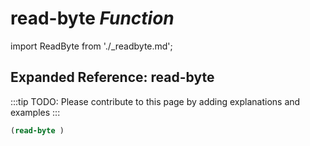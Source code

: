 # **read-byte** *Function*

import ReadByte from './_readbyte.md';

<ReadByte />

## Expanded Reference: read-byte

:::tip
TODO: Please contribute to this page by adding explanations and examples
:::

```lisp
(read-byte )
```

